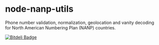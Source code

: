 node-nanp-utils
===============

Phone number validation, normalization, geolocation and vanity decoding for North American Numbering Plan (NANP) countries.

[![Bitdeli Badge](https://d2weczhvl823v0.cloudfront.net/jmealo/nanp-utils.js/trend.png)](https://bitdeli.com/free "Bitdeli Badge")


